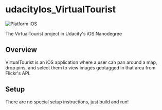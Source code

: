 # udacityIos_VirtualTourist

![Platform iOS](https://img.shields.io/badge/nanodegree-iOS-blue.svg)

The VirtualTourist project in Udacity's iOS Nanodegree

## Overview

VirtualTourist is an iOS application where a user can pan around a map, drop pins, and select them to view images geotagged in that area from Flickr's API.

## Setup

There are no special setup instructions, just build and run!
